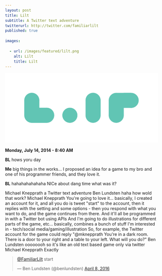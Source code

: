 ```yaml
---
layout: post
title: Lilt
subtitle: A Twitter text adventure
twitterurl: http://twitter.com/familiarlilt
published: true

images:

  - url: /images/featured/lilt.png
    alt: Lilt
    title: Lilt
---
```


<img class="aligncenter" src="/images/lilt/logo.png" alt="lilt" />

<p><b>Monday, July 14, 2014 - 8:40 AM</b></p>

<p><b>BL</b> hows yoru day</p>

<p><b>Me</b> big things in the works... I proposed an idea for a game to my bro and one of his programmer friends, and they love it.</p>

<p><b>BL</b> hahahahahahaha   
NICe   
about dang time   
what was it?</p>
Michael Knepprath
a Twitter text adventure
Ben Lundsten
haha
how wold that work?
Michael Knepprath
You're going to love it... basically, I created an account for it, and all you do is tweet "start" to the account, then it replies with the setting and some options - then you respond with what you want to do, and the game continues from there.
And it'll all be programmed in with a Twitter bot using APIs
And I'm going to do illustrations for different parts of the game, etc...
basically, combines a bunch of stuff I'm interested in - tech/social media/gaming/illustration
So, for example, the Twitter account for the game could reply "@mknepprath You're in a dark room. There is a door to your right and a table to your left. What will you do?"
Ben Lundsten
oooooooh
so it's like an old text based game
only via twitter
Michael Knepprath
Exactly

<blockquote class="twitter-tweet" data-lang="en"><p lang="en" dir="ltr"><a href="https://twitter.com/FamiliarLilt">@FamiliarLilt</a> start</p>&mdash; Ben Lundsten (@benlundsten) <a href="https://twitter.com/benlundsten/status/718457134485082114">April 8, 2016</a></blockquote>
